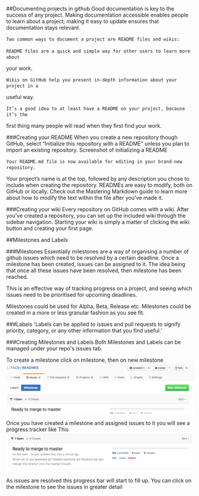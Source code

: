 ##Documenting projects in github
	Good documentation is key to the success of any project. Making documentation
   accessible enables people to learn about a project; making it easy to update
    ensures that documentation stays relevant.

	Two common ways to document a project are README files and wikis:

	README files are a quick and simple way for other users to learn more about
  your work.

	Wikis on GitHub help you present in-depth information about your project in a
   useful way.

	It’s a good idea to at least have a README on your project, because it’s the
   first thing many people will read when they first find your work.

###Creating your README
	When you create a new repository though GitHub, select “Initialize this
   repository with a README” unless you plan to import an existing repository.
    Screenshot of initializing a README

	Your README.md file is now available for editing in your brand-new repository.
   Your project’s name is at the top, followed by any description you chose to
    include when creating the repository. READMEs are easy to modify, both on
  GitHub or locally. Check out the Mastering Markdown guide to learn more about
  how to modify the text within the file after you’ve made it.

###Creating your wiki
	Every repository on GitHub comes with a wiki. After you’ve created a
  repository, you can set up the included wiki through the sidebar navigation.
   Starting your wiki is simply a matter of clicking the wiki button and
  creating your first page.

##Milestones and Labels

###Milestones
  Essentially milestones are a way of organising a number of github issues
  which need to be resolved by a certain deadline. Once a milestone has been
   created, issues can be assigned to it. The idea being that once all these
  issues have been resolved, then milestone has been reached.

  This is an effective way of tracking progress on a project, and seeing which
   issues need to be prioritised for upcoming deadlines.

  Milestones could be used for Alpha, Beta, Release etc. Milestones could be
   created in a more or less granular fashion as you see fit.

###Labels
  'Labels can be applied to issues and pull requests to signify priority,
  category, or any other information that you find useful.'


###Creating Milestones and Labels
  Both Milestones and Labels can be managed under your repo's issues tab.

  To create a milestone click on milestone, then on new milestone
  ![Where to find Milestones](/images/milestones.png)

  Once you have created a milestone and assigned issues to it you will see a
   progress tracker like This
  ![Progress](/images/milestoneinaction.png)

  As issues are resolved this progress bar will start to fill up. You can click
  on the milestone to see the issues in greater detail
